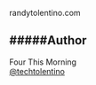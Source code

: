 randytolentino.com

#####Author
----------
Four This Morning  
[@techtolentino](http://twitter.com/techtolentino/)  